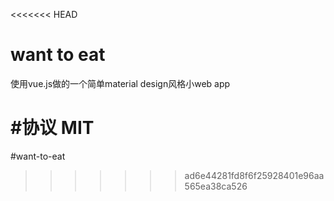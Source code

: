<<<<<<< HEAD
# want to eat
使用vue.js做的一个简单material design风格小web app

#协议
MIT
=======
#want-to-eat
>>>>>>> ad6e44281fd8f6f25928401e96aa565ea38ca526
